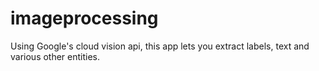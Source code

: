 # imageprocessing
Using Google's cloud vision api, this app lets you extract labels, text and various other entities.
